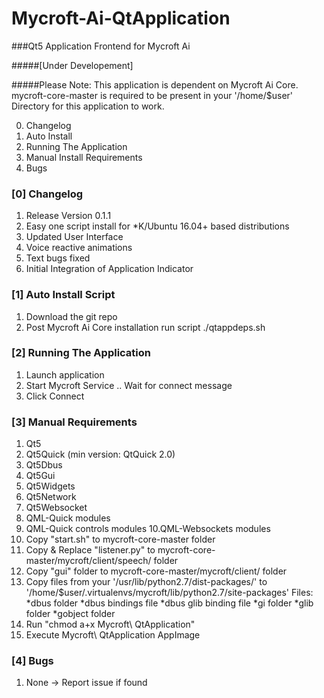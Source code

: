 # Mycroft-Ai-QtApplication
###Qt5 Application Frontend for Mycroft Ai

#####[Under Developement]

#####Please Note: This application is dependent on Mycroft Ai Core. mycroft-core-master is required to be present in your '/home/$user' Directory for this application to work.

0. Changelog
1. Auto Install
2. Running The Application
3. Manual Install Requirements
4. Bugs

### [0] Changelog
   1. Release Version 0.1.1
   2. Easy one script install for *K/Ubuntu 16.04+ based distributions
   3. Updated User Interface
   4. Voice reactive animations
   5. Text bugs fixed
   6. Initial Integration of Application Indicator 

### [1] Auto Install Script
   1. Download the git repo
   2. Post Mycroft Ai Core installation run script ./qtappdeps.sh

### [2] Running The Application
   1. Launch application
   2. Start Mycroft Service .. Wait for connect message
   3. Click Connect

### [3] Manual Requirements
   1. Qt5
   2. Qt5Quick (min version: QtQuick 2.0)
   3. Qt5Dbus
   4. Qt5Gui
   5. Qt5Widgets
   6. Qt5Network
   7. Qt5Websocket
   8. QML-Quick modules
   9. QML-Quick controls modules
   10.QML-Websockets modules
   11. Copy "start.sh" to mycroft-core-master folder
   12. Copy & Replace "listener.py" to mycroft-core-master/mycroft/client/speech/ folder
   13. Copy "gui" folder to mycroft-core-master/mycroft/client/ folder
   14. Copy files from your '/usr/lib/python2.7/dist-packages/' to '/home/$user/.virtualenvs/mycroft/lib/python2.7/site-packages' Files: *dbus folder *dbus bindings file *dbus glib binding file *gi folder *glib folder *gobject folder
   15. Run "chmod a+x Mycroft\ QtApplication"
   16. Execute Mycroft\ QtApplication AppImage 

### [4] Bugs
   1. None -> Report issue if found
